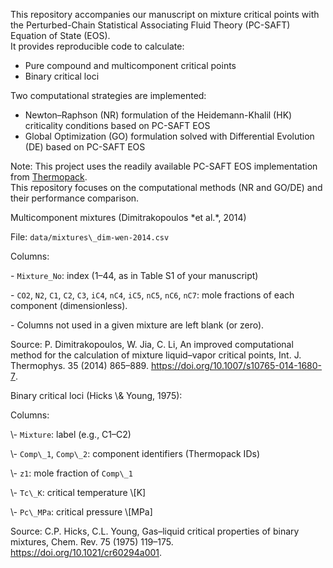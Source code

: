 This repository accompanies our manuscript on mixture critical points with the Perturbed-Chain Statistical Associating Fluid Theory (PC-SAFT) Equation of State (EOS).  
It provides reproducible code to calculate:

* Pure compound and multicomponent critical points
* Binary critical loci

Two computational strategies are implemented:

* Newton–Raphson (NR) formulation of the Heidemann-Khalil (HK) criticality conditions based on PC-SAFT EOS
* Global Optimization (GO) formulation solved with Differential Evolution (DE) based on PC-SAFT EOS

Note: This project uses the readily available PC-SAFT EOS implementation from [Thermopack](https://github.com/thermotools/thermopack).  
This repository focuses on the computational methods (NR and GO/DE) and their performance comparison.


Multicomponent mixtures (Dimitrakopoulos \*et al.\*, 2014)

File: `data/mixtures\_dim-wen-2014.csv`  

Columns:

\- `Mixture_No`: index (1–44, as in Table S1 of your manuscript)  

\- `CO2`, `N2`, `C1`, `C2`, `C3`, `iC4`, `nC4`, `iC5`, `nC5`, `nC6`, `nC7`: mole fractions of each component (dimensionless).  

\- Columns not used in a given mixture are left blank (or zero).  

Source: P. Dimitrakopoulos, W. Jia, C. Li, An improved computational method for the calculation of mixture liquid–vapor critical points, Int. J. Thermophys. 35 (2014) 865–889. https://doi.org/10.1007/s10765-014-1680-7.



Binary critical loci (Hicks \\\& Young, 1975):

Columns:

\\- `Mixture`: label (e.g., C1–C2)

\\- `Comp\_1`, `Comp\_2`: component identifiers (Thermopack IDs)

\\- `z1`: mole fraction of `Comp\_1`

\\- `Tc\_K`: critical temperature \\\[K]

\\- `Pc\_MPa`: critical pressure \\\[MPa]

Source: C.P. Hicks, C.L. Young, Gas–liquid critical properties of binary mixtures, Chem. Rev. 75 (1975) 119–175. https://doi.org/10.1021/cr60294a001.

